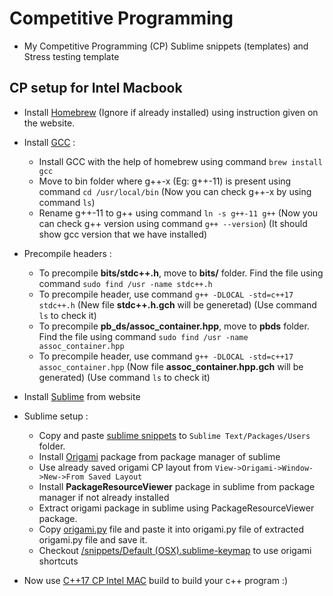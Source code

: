 # Competitive Programming

* My Competitive Programming (CP) Sublime snippets (templates) and Stress testing template

## CP setup for Intel Macbook

* Install [Homebrew](https://brew.sh/) (Ignore if already installed) using instruction given on the website.

* Install [GCC](https://gcc.gnu.org/) :
  * Install GCC with the help of homebrew using command `brew install gcc`
  * Move to bin folder where g++-x (Eg: g++-11) is present using command `cd /usr/local/bin` (Now you can check g++-x by using command `ls`)
  * Rename  g++-11 to g++ using command `ln -s g++-11 g++` (Now you can check g++ version using command `g++ --version`) (It should show gcc version that we have installed)

* Precompile headers :
  * To precompile **bits/stdc++.h**, move to **bits/** folder. Find the file using command `sudo find /usr -name stdc++.h`
  * To precompile header, use command `g++ -DLOCAL -std=c++17 stdc++.h` (New file **stdc++.h.gch** will be generetad) (Use command `ls` to check it)
  * To precompile **pb_ds/assoc_container.hpp**, move to **pbds** folder. Find the file using command `sudo find /usr -name assoc_container.hpp`
  * To precompile header, use command `g++ -DLOCAL -std=c++17 assoc_container.hpp` (Now file **assoc_container.hpp.gch** will be generated) (Use command `ls` to check it)

* Install [Sublime](https://www.sublimetext.com/) from website

* Sublime setup :
  * Copy and paste [sublime snippets](/snippets) to `Sublime Text/Packages/Users` folder.
  * Install [Origami](https://github.com/SublimeText/Origami) package from package manager of sublime
  * Use already saved origami CP layout from `View->Origami->Window->New->From Saved Layout`
  * Install **PackageResourceViewer** package in sublime from package manager if not already installed
  * Extract origami package in sublime using PackageResourceViewer package.
  * Copy [origami.py](/origami/origami.py) file and paste it into origami.py file of extracted origami.py file and save it.
  * Checkout [/snippets/Default (OSX).sublime-keymap](/snippets/Default%20(OSX).sublime-keymap) to use origami shortcuts

* Now use [C++17 CP Intel MAC](/snippets/c%2B%2B%2017%20CP%20(Intel%20MAC).sublime-build) build to build your c++ program :)
